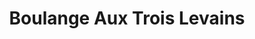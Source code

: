 ---
title: "Boulange Aux Trois Levains"
url: /val-morin/boulange-aux-trois-levains/
shop: Bäckerei
---